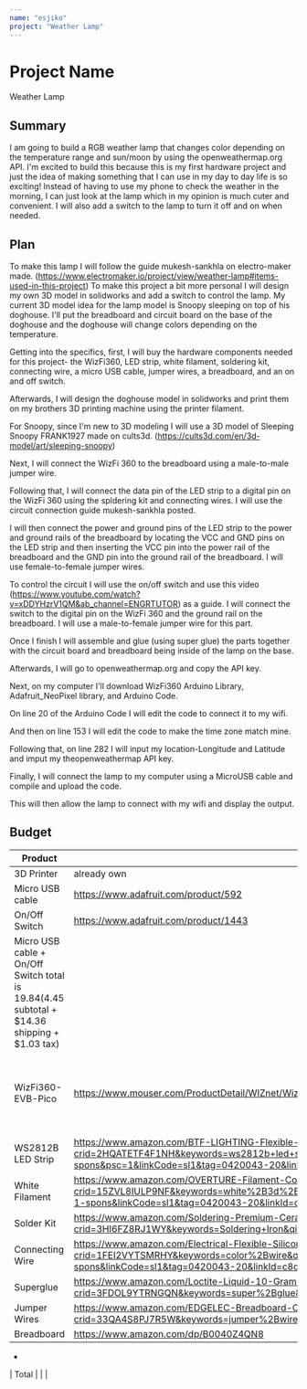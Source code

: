 ```yaml
---
name: "esjiko"
project: "Weather Lamp"
---
```


# Project Name
Weather Lamp

## Summary

I am going to build a RGB weather lamp that changes color depending on the temperature range and sun/moon by using the openweathermap.org API. 
I'm excited to build this because this is my first hardware project and just the idea of making something that I can use in my day to day life is so exciting! 
Instead of having to use my phone to check the weather in the morning, I can just look at the lamp which in my opinion is much cuter and convenient. I will also add a switch to the lamp to turn it off and on when needed.

## Plan

To make this lamp I will follow the guide mukesh-sankhla on electro-maker made. (https://www.electromaker.io/project/view/weather-lamp#items-used-in-this-project) 
To make this project a bit more personal I will design my own 3D model in solidworks and add a switch to control the lamp. My current 3D model idea for the lamp model is Snoopy sleeping on top of his doghouse. I'll put the breadboard and circuit board on the base of the doghouse and the doghouse will change colors depending on the temperature.

Getting into the specifics, first, I will buy the hardware components needed for this project- the WizFi360, LED strip, white filament, soldering kit, connecting wire, a micro USB cable, jumper wires, a breadboard, and an on and off switch.

Afterwards, I will design the doghouse model in solidworks and print them on my brothers 3D printing machine using the printer filament. 

For Snoopy, since I'm new to 3D modeling I will use a 3D model of Sleeping Snoopy FRANK1927 made on cults3d. (https://cults3d.com/en/3d-model/art/sleeping-snoopy)

Next, I will connect the WizFi 360 to the breadboard using a male-to-male jumper wire.

Following that, I will connect the data pin of the LED strip to a digital pin on the WizFi 360 using the spldering kit and connecting wires. I will use the circuit connection guide mukesh-sankhla posted.

I will then connect the power and ground pins of the LED strip to the power and ground rails of the breadboard by locating the VCC and GND pins on the LED strip and then inserting the VCC pin into the power rail of the breadboard and the GND pin into the ground rail of the breadboard. I will use female-to-female jumper wires.

To control the circuit I will use the on/off switch and use this video (https://www.youtube.com/watch?v=xDDYHzrV1QM&ab_channel=ENGRTUTOR) as a guide. I will connect the switch to the digital pin on the WizFi 360 and the ground rail on the breadboard. I will use a male-to-female jumper wire for this part.

Once I finish I will assemble and glue (using super glue) the parts together with the circuit board and breadboard being inside of the lamp on the base.

Afterwards, I will go to openweathermap.org and copy the API key.

Next, on my computer I'll download WizFi360 Arduino Library, Adafruit_NeoPixel library, and Arduino Code.

On line 20 of the Arduino Code I will edit the code to connect it to my wifi.

And then on line 153 I will edit the code to make the time zone match mine. 

Following that, on line 282 I will input my location-Longitude and Latitude and imput my theopenweathermap API key.

Finally, I will connect the lamp to my computer using a MicroUSB cable and compile and upload the code.

This will then allow the lamp to connect with my wifi and display the output.


## Budget

| Product         | Supplier/Link                         | Cost   |
| --------------- | ------------------------------------- | ------ |
| 3D Printer | already own  | $0.00 |
| Micro USB cable | https://www.adafruit.com/product/592 | $2.95 |
| On/Off Switch | https://www.adafruit.com/product/1443 | $1.50 |
| Micro USB cable + On/Off Switch total is $19.84 ($4.45 subtotal + $14.36 shipping + $1.03 tax) |
|  WizFi360-EVB-Pico | https://www.mouser.com/ProductDetail/WIZnet/WizFi360-EVB-Pico?qs=t7xnP681wgUiMgEF215xMA%3D%3D&mgh=1 | 15.69 ($6.88 + $7.99 shipping + $0.82 sales tax) |
| WS2812B LED Strip | https://www.amazon.com/BTF-LIGHTING-Flexible-Individually-Addressable-Non-waterproof/dp/B01CDTEJBG?crid=2HQATETF4F1NH&keywords=ws2812b+led+strip&qid=1666787396&qu=eyJxc2MiOiI0Ljc3IiwicXNhIjoiNC41NCIsInFzcCI6IjQuNTMifQ%3D%3D&sprefix=WS2812B+,aps,273&sr=8-1-spons&psc=1&linkCode=sl1&tag=0420043-20&linkId=c6479d2b3f3b1b098f9520945ebf8628&language=en_US&ref_=as_li_ss_tl  | $32.99 |
| White Filament | https://www.amazon.com/OVERTURE-Filament-Consumables-Dimensional-Accuracy/dp/B07PGZNM34?crid=15ZVL8IULP9NF&keywords=white%2B3d%2Bprinter%2Bfilament&qid=1666799249&qu=eyJxc2MiOiIzLjU5IiwicXNhIjoiMy42NiIsInFzcCI6IjMuNDYifQ%3D%3D&sprefix=white%2B3d%2B%2Caps%2C364&sr=8-1-spons&linkCode=sl1&tag=0420043-20&linkId=d55fce10b65526847533fb76b12ad66e&language=en_US&ref_=as_li_ss_tl&th=1  | $20.99 |
| Solder Kit | https://www.amazon.com/Soldering-Premium-Ceramic-Adjustable-Temperature/dp/B0B3D96MN6/ref=sr_1_9?crid=3HI6FZ8RJ1WY&keywords=Soldering+Iron&qid=1674117578&sprefix=soldering+iron+%2Caps%2C218&sr=8-9 | $21.99 |
| Connecting Wire | https://www.amazon.com/Electrical-Flexible-Silicone-different-automotive/dp/B07G744V5Z?crid=1FEI2VYTSMRHY&keywords=color%2Bwire&qid=1666799583&qu=eyJxc2MiOiI0Ljk1IiwicXNhIjoiNC42NiIsInFzcCI6IjMuOTYifQ%3D%3D&sprefix=color%2Bwire%2Caps%2C294&sr=8-1-spons&linkCode=sl1&tag=0420043-20&linkId=c8da6d601de2ec6f89e27dafeab4df5a&language=en_US&ref_=as_li_ss_tl&th=1  | $16.99 |
| Superglue | https://www.amazon.com/Loctite-Liquid-10-Gram-Longneck-234796/dp/B0002YXG78/ref=sr_1_10?crid=3FDOL9YTRNGQN&keywords=super%2Bglue&qid=1674116452&sprefix=super%2Bglue%2Caps%2C152&sr=8-10&th=1 | $3.88 |
| Jumper Wires | https://www.amazon.com/EDGELEC-Breadboard-Optional-Assorted-Multicolored/dp/B07GD2BWPY/ref=sr_1_3?crid=33QA4S8PJ7R5W&keywords=jumper%2Bwires&qid=1674079835&sprefix=jumper%2Bwires%2Caps%2C244&sr=8-3&th=1 | $6.99 |
| Breadboard | https://www.amazon.com/dp/B0040Z4QN8 | $8.75 |
-
| Total           |                                       |  |
